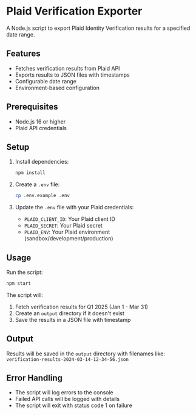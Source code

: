 # Plaid Verification Exporter

A Node.js script to export Plaid Identity Verification results for a specified date range.

## Features

- Fetches verification results from Plaid API
- Exports results to JSON files with timestamps
- Configurable date range
- Environment-based configuration

## Prerequisites

- Node.js 16 or higher
- Plaid API credentials

## Setup

1. Install dependencies:
   ```bash
   npm install
   ```

2. Create a `.env` file:
   ```bash
   cp .env.example .env
   ```

3. Update the `.env` file with your Plaid credentials:
   - `PLAID_CLIENT_ID`: Your Plaid client ID
   - `PLAID_SECRET`: Your Plaid secret
   - `PLAID_ENV`: Your Plaid environment (sandbox/development/production)

## Usage

Run the script:
```bash
npm start
```

The script will:
1. Fetch verification results for Q1 2025 (Jan 1 - Mar 31)
2. Create an `output` directory if it doesn't exist
3. Save the results in a JSON file with timestamp

## Output

Results will be saved in the `output` directory with filenames like:
`verification-results-2024-03-14-12-34-56.json`

## Error Handling

- The script will log errors to the console
- Failed API calls will be logged with details
- The script will exit with status code 1 on failure 